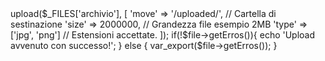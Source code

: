 <?php
require 'vendor/autoload.php';
// Creazione di istanze e definizione della posizione della cartella di caricamento del file
$file = new MarcoUpload\MarcoUpload(__DIR__ );

$file->upload($_FILES['archivio'], [
	'move' => '/uploaded/',                 // Cartella di sestinazione
	'size' => 2000000,                      // Grandezza file esempio 2MB
	'type' => ['jpg', 'png']                // Estensioni accettate.
]);

if(!$file->getErros()){
	echo 'Upload avvenuto con successo!';
} else {
	var_export($file->getErros());
}
